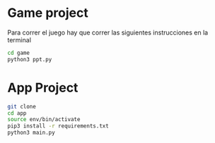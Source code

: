 # Game project

Para correr el juego hay que correr las siguientes instrucciones en la terminal

```sh
cd game
python3 ppt.py
```

# App Project
```sh
git clone
cd app
source env/bin/activate
pip3 install -r requirements.txt
python3 main.py
```